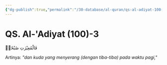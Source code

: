 ```yaml
---
{"dg-publish":true,"permalink":"/30-database/al-quran/qs-al-adiyat-100-3/"}
---
```



# QS. Al-'Adiyat (100)-3
فَالْمُغِيْرٰتِ صُبْحًاۙ

Artinya: *"dan kuda yang menyerang (dengan tiba-tiba) pada waktu pagi,"*
